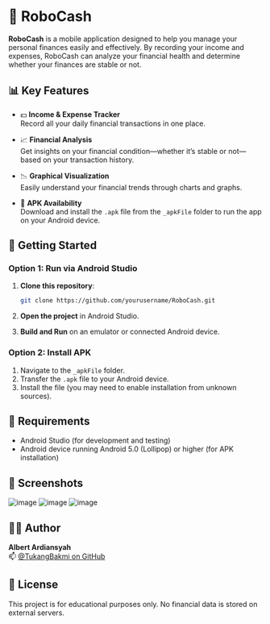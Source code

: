 
# 🤖 RoboCash

**RoboCash** is a mobile application designed to help you manage your personal finances easily and effectively. By recording your income and expenses, RoboCash can analyze your financial health and determine whether your finances are stable or not.

## 📊 Key Features

- 💵 **Income & Expense Tracker**  
  Record all your daily financial transactions in one place.

- 📈 **Financial Analysis**  
  Get insights on your financial condition—whether it’s stable or not—based on your transaction history.

- 📉 **Graphical Visualization**  
  Easily understand your financial trends through charts and graphs.

- 📁 **APK Availability**  
  Download and install the `.apk` file from the `_apkFile` folder to run the app on your Android device.

## 🚀 Getting Started

### Option 1: Run via Android Studio

1. **Clone this repository**:
   ```bash
   git clone https://github.com/yourusername/RoboCash.git
   ```

2. **Open the project** in Android Studio.

3. **Build and Run** on an emulator or connected Android device.

### Option 2: Install APK

1. Navigate to the `_apkFile` folder.
2. Transfer the `.apk` file to your Android device.
3. Install the file (you may need to enable installation from unknown sources).

## 📱 Requirements

- Android Studio (for development and testing)
- Android device running Android 5.0 (Lollipop) or higher (for APK installation)

## 📸 Screenshots
![image](https://github.com/user-attachments/assets/feb08d9d-4d55-4957-934a-894ef1889ec7)
![image](https://github.com/user-attachments/assets/3ffab356-1f1f-4cbc-b66d-fd4ab003f79c)
![image](https://github.com/user-attachments/assets/4656b05b-b614-4262-bfb5-f73eaed58dfb)

## 🙋‍♂️ Author

**Albert Ardiansyah**  
📫 [@TukangBakmi on GitHub](https://github.com/TukangBakmi)

## 📃 License

This project is for educational purposes only. No financial data is stored on external servers.
